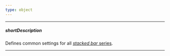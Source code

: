 ```yaml
---
type: object
---
```

---
##### shortDescription
Defines common settings for all [*stacked bar* series](/api-reference/20%20Data%20Visualization%20Widgets/10%20dxChart/5%20Series%20Types/StackedBarSeries '/Documentation/ApiReference/Data_Visualization_Widgets/dxChart/Series_Types/StackedBarSeries/').

---
